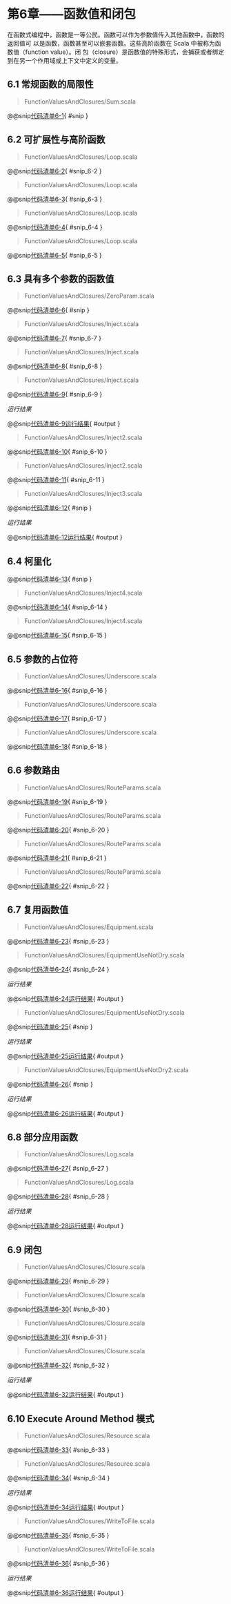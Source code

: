 # 第6章——函数值和闭包

在函数式编程中，函数是一等公民。函数可以作为参数值传入其他函数中，函数的返回值可 以是函数，函数甚至可以嵌套函数。这些高阶函数在 Scala 中被称为函数值（function value）。闭 包（closure）是函数值的特殊形式，会捕获或者绑定到在另一个作用域或上下文中定义的变量。

## 6.1 常规函数的局限性

>FunctionValuesAndClosures/Sum.scala

@@snip[代码清单6-1](../../main/scala/chapter6/Sum.scala){ #snip }

## 6.2 可扩展性与高阶函数

>FunctionValuesAndClosures/Loop.scala

@@snip[代码清单6-2](../../main/scala/chapter6/Loop.scala){ #snip_6-2 }

>FunctionValuesAndClosures/Loop.scala

@@snip[代码清单6-3](../../main/scala/chapter6/Loop.scala){ #snip_6-3 }

>FunctionValuesAndClosures/Loop.scala

@@snip[代码清单6-4](../../main/scala/chapter6/Loop.scala){ #snip_6-4 }

>FunctionValuesAndClosures/Loop.scala

@@snip[代码清单6-5](../../main/scala/chapter6/Loop.scala){ #snip_6-5 }

## 6.3 具有多个参数的函数值

>FunctionValuesAndClosures/ZeroParam.scala

@@snip[代码清单6-6](../../main/scala/chapter6/ZeroParam.scala){ #snip }

>FunctionValuesAndClosures/Inject.scala

@@snip[代码清单6-7](../../main/scala/chapter6/Inject.scala){ #snip_6-7 }

>FunctionValuesAndClosures/Inject.scala

@@snip[代码清单6-8](../../main/scala/chapter6/Inject.scala){ #snip_6-8 }

>FunctionValuesAndClosures/Inject.scala

@@snip[代码清单6-9](../../main/scala/chapter6/Inject.scala){ #snip_6-9 }

*运行结果*

@@snip[代码清单6-9运行结果](../../main/scala/chapter6/output/Inject.output){ #output }

>FunctionValuesAndClosures/Inject2.scala

@@snip[代码清单6-10](../../main/scala/chapter6/Inject2.scala){ #snip_6-10 }

>FunctionValuesAndClosures/Inject2.scala

@@snip[代码清单6-11](../../main/scala/chapter6/Inject2.scala){ #snip_6-11 }

>FunctionValuesAndClosures/Inject3.scala

@@snip[代码清单6-12](../../test/scala/chapter6/Inject3.scala){ #snip }

*运行结果*

@@snip[代码清单6-12运行结果](../../main/scala/chapter6/output/RunInject3.output){ #output }

## 6.4 柯里化

@@snip[代码清单6-13](../../main/scala/chapter6/shoutput/RunMultipleParamsREPL.output){ #snip }

>FunctionValuesAndClosures/Inject4.scala

@@snip[代码清单6-14](../../main/scala/chapter6/Inject4.scala){ #snip_6-14 }

>FunctionValuesAndClosures/Inject4.scala

@@snip[代码清单6-15](../../main/scala/chapter6/Inject4.scala){ #snip_6-15 }

## 6.5 参数的占位符

>FunctionValuesAndClosures/Underscore.scala

@@snip[代码清单6-16](../../main/scala/chapter6/Underscore.scala){ #snip_6-16 }

>FunctionValuesAndClosures/Underscore.scala

@@snip[代码清单6-17](../../main/scala/chapter6/Underscore.scala){ #snip_6-17 }

>FunctionValuesAndClosures/Underscore.scala

@@snip[代码清单6-18](../../main/scala/chapter6/Underscore.scala){ #snip_6-18 }

## 6.6 参数路由

>FunctionValuesAndClosures/RouteParams.scala

@@snip[代码清单6-19](../../main/scala/chapter6/RouteParams.scala){ #snip_6-19 }

>FunctionValuesAndClosures/RouteParams.scala

@@snip[代码清单6-20](../../main/scala/chapter6/RouteParams.scala){ #snip_6-20 }

>FunctionValuesAndClosures/RouteParams.scala

@@snip[代码清单6-21](../../main/scala/chapter6/RouteParams.scala){ #snip_6-21 }

>FunctionValuesAndClosures/RouteParams.scala

@@snip[代码清单6-22](../../main/scala/chapter6/RouteParams.scala){ #snip_6-22 }

## 6.7 复用函数值

>FunctionValuesAndClosures/Equipment.scala

@@snip[代码清单6-23](../../main/scala/chapter6/Equipment.scala){ #snip_6-23 }

>FunctionValuesAndClosures/EquipmentUseNotDry.scala

@@snip[代码清单6-24](../../main/scala/chapter6/EquipmentUseNotDry.scala){ #snip_6-24 }

*运行结果*

@@snip[代码清单6-24运行结果](../../main/scala/chapter6/shoutput/RunEquipmentUseNotDry.output){ #output }

>FunctionValuesAndClosures/EquipmentUseNotDry.scala

@@snip[代码清单6-25](../../main/scala/chapter6/EquipmentUseDry.scala){ #snip }

*运行结果*

@@snip[代码清单6-25运行结果](../../main/scala/chapter6/shoutput/RunEquipmentUseDry.output){ #output }

>FunctionValuesAndClosures/EquipmentUseNotDry2.scala

@@snip[代码清单6-26](../../main/scala/chapter6/EquipmentUseDry2.scala){ #snip }

*运行结果*

@@snip[代码清单6-26运行结果](../../main/scala/chapter6/shoutput/RunEquipmentUseDry2.output){ #output }
   
## 6.8 部分应用函数

>FunctionValuesAndClosures/Log.scala

@@snip[代码清单6-27](../../main/scala/chapter6/Log.scala){ #snip_6-27 }

>FunctionValuesAndClosures/Log.scala

@@snip[代码清单6-28](../../main/scala/chapter6/Log.scala){ #snip_6-28 }

*运行结果*

@@snip[代码清单6-28运行结果](../../main/scala/chapter6/shoutput/RunREPL.output){ #output }

## 6.9 闭包

>FunctionValuesAndClosures/Closure.scala

@@snip[代码清单6-29](../../main/scala/chapter6/Closure.scala){ #snip_6-29 }

>FunctionValuesAndClosures/Closure.scala

@@snip[代码清单6-30](../../main/scala/chapter6/Closure.scala){ #snip_6-30 }

>FunctionValuesAndClosures/Closure.scala

@@snip[代码清单6-31](../../main/scala/chapter6/Closure.scala){ #snip_6-31 }

>FunctionValuesAndClosures/Closure.scala

@@snip[代码清单6-32](../../main/scala/chapter6/Closure.scala){ #snip_6-32 }

*运行结果*

@@snip[代码清单6-32运行结果](../../main/scala/chapter6/output/Closure.output){ #output }

## 6.10 Execute Around Method 模式

>FunctionValuesAndClosures/Resource.scala

@@snip[代码清单6-33](../../main/scala/chapter6/Resource.scala){ #snip_6-33 }

>FunctionValuesAndClosures/Resource.scala

@@snip[代码清单6-34](../../main/scala/chapter6/Resource.scala){ #snip_6-34 }

*运行结果*

@@snip[代码清单6-34运行结果](../../main/scala/chapter6/output/Resource.output){ #output }

>FunctionValuesAndClosures/WriteToFile.scala

@@snip[代码清单6-35](../../main/scala/chapter6/WriteToFile.scala){ #snip_6-35 }

>FunctionValuesAndClosures/WriteToFile.scala

@@snip[代码清单6-36](../../main/scala/chapter6/WriteToFile.scala){ #snip_6-36 }

*运行结果*

@@snip[代码清单6-36运行结果](../../main/scala/chapter6/output/output.txt){ #output }